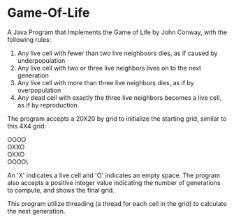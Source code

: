 # Game-Of-Life
A Java Program that Implements the Game of Life by John Conway, with the following rules:

1. Any live cell with fewer than two live neighboors dies, as if caused by underpopulation
2. Any live cell with two or three live neighbors lives on to the next generation
3. Any live cell with more than three live neighbors dies, as if by overpopulation
4. Any dead cell with exactly the three live neighbors becomes a live cell, as if by reproduction.

The program accepts a 20X20 by grid to initialize the starting grid, similar to this 4X4 grid:

OOOO\
OXXO\
OXXO\
OOOO\

An 'X' indicates a live cell and 'O' indicates an empty space.
The program also accepts a positive integer value indicating the number of generations to compute,
and shows the final grid.

This program utilize threading (a thread for each cell in the grid) to calculate the next generation.

